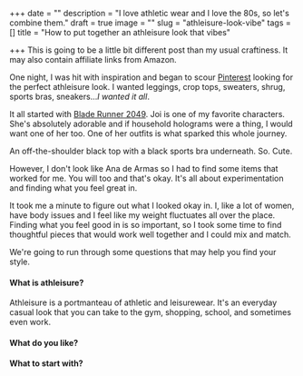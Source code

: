 +++
date = ""
description = "I love athletic wear and I love the 80s, so let's combine them."
draft = true
image = ""
slug = "athleisure-look-vibe"
tags = []
title = "How to put together an athleisure look that vibes"

+++
This is going to be a little bit different post than my usual craftiness. It may also contain affiliate links from Amazon.

One night, I was hit with inspiration and began to scour [Pinterest](https://www.pinterest.com/codyscraftcorner) looking for the perfect athleisure look. I wanted leggings, crop tops, sweaters, shrug, sports bras, sneakers..._I wanted it all_.

It all started with [Blade Runner 2049](https://www.imdb.com/title/tt1856101/). Joi is one of my favorite characters. She's absolutely adorable and if household holograms were a thing, I would want one of her too. One of her outfits is what sparked this whole journey.

An off-the-shoulder black top with a black sports bra underneath. So. Cute.

However, I don't look like Ana de Armas so I had to find some items that worked for me. You will too and that's okay. It's all about experimentation and finding what you feel great in.

It took me a minute to figure out what I looked okay in. I, like a lot of women, have body issues and I feel like my weight fluctuates all over the place. Finding what you feel good in is so important, so I took some time to find thoughtful pieces that would work well together and I could mix and match. 

We're going to run through some questions that may help you find your style.

#### What is athleisure?

Athleisure is a portmanteau of athletic and leisurewear. It's an everyday casual look that you can take to the gym, shopping, school, and sometimes even work.

#### What do you like?

#### What to start with?